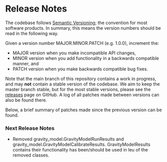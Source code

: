 # Release Notes

The codebase follows [Semantic Versioning](https://semver.org/); the convention
for most software products. In summary, this means the version numbers should be read in the
following way.

Given a version number MAJOR.MINOR.PATCH (e.g. 1.0.0), increment the:

- MAJOR version when you make incompatible API changes,
- MINOR version when you add functionality in a backwards compatible manner, and
- PATCH version when you make backwards compatible bug fixes.

Note that the main branch of this repository contains a work in progress, and  may **not**
contain a stable version of the codebase. We aim to keep the master branch stable, but for the
most stable versions, please see the
[releases](https://github.com/Transport-for-the-North/caf.distribute/releases)
page on GitHub. A log of all patches made between versions can also be found
there.

Below, a brief summary of patches made since the previous version can be found.

### Next Release Notes
- Removed gravity_model.GravityModelRunResults and gravity_model.GravityModelCalibrateResults.
GravityModelResults contains their functionality has been/should be used in leu of the removed classes.

